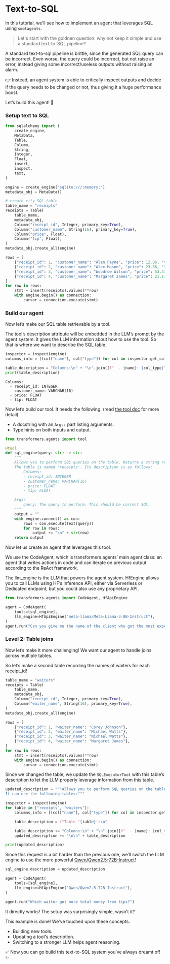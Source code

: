<!--Copyright 2024 The HuggingFace Team. All rights reserved.

Licensed under the Apache License, Version 2.0 (the "License"); you may not use this file except in compliance with
the License. You may obtain a copy of the License at

http://www.apache.org/licenses/LICENSE-2.0

Unless required by applicable law or agreed to in writing, software distributed under the License is distributed on
an "AS IS" BASIS, WITHOUT WARRANTIES OR CONDITIONS OF ANY KIND, either express or implied. See the License for the
specific language governing permissions and limitations under the License.

⚠️ Note that this file is in Markdown but contain specific syntax for our doc-builder (similar to MDX) that may not be
rendered properly in your Markdown viewer.

-->
# Text-to-SQL

In this tutorial, we’ll see how to implement an agent that leverages SQL using `smolagents`.

> Let's start with the goldnen question: why not keep it simple and use a standard text-to-SQL pipeline?

A standard text-to-sql pipeline is brittle, since the generated SQL query can be incorrect. Even worse, the query could be incorrect, but not raise an error, instead giving some incorrect/useless outputs without raising an alarm.

👉 Instead, an agent system is able to critically inspect outputs and decide if the query needs to be changed or not, thus giving it a huge performance boost.

Let’s build this agent! 💪

### Setup text to SQL
```py
from sqlalchemy import (
    create_engine,
    MetaData,
    Table,
    Column,
    String,
    Integer,
    Float,
    insert,
    inspect,
    text,
)

engine = create_engine("sqlite:///:memory:")
metadata_obj = MetaData()

# create city SQL table
table_name = "receipts"
receipts = Table(
    table_name,
    metadata_obj,
    Column("receipt_id", Integer, primary_key=True),
    Column("customer_name", String(16), primary_key=True),
    Column("price", Float),
    Column("tip", Float),
)
metadata_obj.create_all(engine)
```

```py
rows = [
    {"receipt_id": 1, "customer_name": "Alan Payne", "price": 12.06, "tip": 1.20},
    {"receipt_id": 2, "customer_name": "Alex Mason", "price": 23.86, "tip": 0.24},
    {"receipt_id": 3, "customer_name": "Woodrow Wilson", "price": 53.43, "tip": 5.43},
    {"receipt_id": 4, "customer_name": "Margaret James", "price": 21.11, "tip": 1.00},
]
for row in rows:
    stmt = insert(receipts).values(**row)
    with engine.begin() as connection:
        cursor = connection.execute(stmt)
```

### Build our agent

Now let’s make our SQL table retrievable by a tool.

The tool’s description attribute will be embedded in the LLM’s prompt by the agent system: it gives the LLM information about how to use the tool. So that is where we want to describe the SQL table.

```py
inspector = inspect(engine)
columns_info = [(col["name"], col["type"]) for col in inspector.get_columns("receipts")]

table_description = "Columns:\n" + "\n".join([f"  - {name}: {col_type}" for name, col_type in columns_info])
print(table_description)
```

```text
Columns:
  - receipt_id: INTEGER
  - customer_name: VARCHAR(16)
  - price: FLOAT
  - tip: FLOAT
```

Now let’s build our tool. It needs the following: (read [the tool doc](../tutorials/tools) for more detail)
- A docstring with an `Args:` part listing arguments.
- Type hints on both inputs and output.

```py
from transformers.agents import tool

@tool
def sql_engine(query: str) -> str:
    """
    Allows you to perform SQL queries on the table. Returns a string representation of the result.
    The table is named 'receipts'. Its description is as follows:
        Columns:
        - receipt_id: INTEGER
        - customer_name: VARCHAR(16)
        - price: FLOAT
        - tip: FLOAT

    Args:
        query: The query to perform. This should be correct SQL.
    """
    output = ""
    with engine.connect() as con:
        rows = con.execute(text(query))
        for row in rows:
            output += "\n" + str(row)
    return output
```

Now let us create an agent that leverages this tool.

We use the CodeAgent, which is transformers.agents’ main agent class: an agent that writes actions in code and can iterate on previous output according to the ReAct framework.

The llm_engine is the LLM that powers the agent system. HfEngine allows you to call LLMs using HF’s Inference API, either via Serverless or Dedicated endpoint, but you could also use any proprietary API.

```py
from transformers.agents import CodeAgent, HfApiEngine

agent = CodeAgent(
    tools=[sql_engine],
    llm_engine=HfApiEngine("meta-llama/Meta-Llama-3-8B-Instruct"),
)
agent.run("Can you give me the name of the client who got the most expensive receipt?")
```

### Level 2: Table joins

Now let’s make it more challenging! We want our agent to handle joins across multiple tables.

So let’s make a second table recording the names of waiters for each receipt_id!

```py
table_name = "waiters"
receipts = Table(
    table_name,
    metadata_obj,
    Column("receipt_id", Integer, primary_key=True),
    Column("waiter_name", String(16), primary_key=True),
)
metadata_obj.create_all(engine)

rows = [
    {"receipt_id": 1, "waiter_name": "Corey Johnson"},
    {"receipt_id": 2, "waiter_name": "Michael Watts"},
    {"receipt_id": 3, "waiter_name": "Michael Watts"},
    {"receipt_id": 4, "waiter_name": "Margaret James"},
]
for row in rows:
    stmt = insert(receipts).values(**row)
    with engine.begin() as connection:
        cursor = connection.execute(stmt)
```
Since we changed the table, we update the `SQLExecutorTool` with this table’s description to let the LLM properly leverage information from this table.

```py
updated_description = """Allows you to perform SQL queries on the table. Beware that this tool's output is a string representation of the execution output.
It can use the following tables:"""

inspector = inspect(engine)
for table in ["receipts", "waiters"]:
    columns_info = [(col["name"], col["type"]) for col in inspector.get_columns(table)]

    table_description = f"Table '{table}':\n"

    table_description += "Columns:\n" + "\n".join([f"  - {name}: {col_type}" for name, col_type in columns_info])
    updated_description += "\n\n" + table_description

print(updated_description)
```
Since this request is a bit harder than the previous one, we’ll switch the LLM engine to use the more powerful [Qwen/Qwen2.5-72B-Instruct](https://huggingface.co/Qwen/Qwen2.5-72B-Instruct)!

```py
sql_engine.description = updated_description

agent = CodeAgent(
    tools=[sql_engine],
    llm_engine=HfApiEngine("Qwen/Qwen2.5-72B-Instruct"),
)

agent.run("Which waiter got more total money from tips?")
```
It directly works! The setup was surprisingly simple, wasn’t it?

This example is done! We've touched upon these concepts:
- Building new tools.
- Updating a tool's description.
- Switching to a stronger LLM helps agent reasoning.

✅ Now you can go build this text-to-SQL system you’ve always dreamt of! ✨